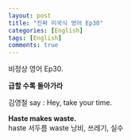 ```yaml
---
layout: post
title: "진짜 미국식 영어 Ep30"
categories: [English]
tags: [English]
comments: true
---
```


비정상 영어 Ep30.

<b>급할 수록 돌아가라</b>

김영철 say : Hey, take your time.

<b>Haste makes waste.</b> <br>
haste 서두름 waste 낭비, 쓰레기, 실수
